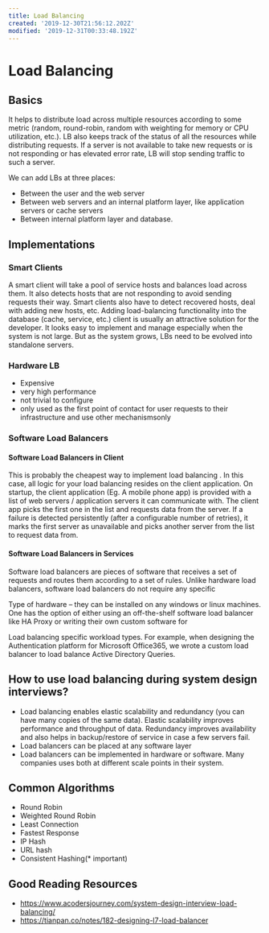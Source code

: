 ```yaml
---
title: Load Balancing
created: '2019-12-30T21:56:12.202Z'
modified: '2019-12-31T00:33:48.192Z'
---
```


# Load Balancing
## Basics
It helps to  distribute load across multiple resources according to some metric (random, round-robin, random with weighting for memory or CPU utilization, etc.). LB also keeps track of the status of all the resources while distributing requests. If a
server is not available to take new requests or is not responding or has elevated error rate, LB will stop sending traffic to such a server.

We can add LBs at three places:
- Between the user and the web server
- Between web servers and an internal platform layer, like application servers or cache servers
- Between internal platform layer and database.

## Implementations
### Smart Clients

A smart client will take a pool of service hosts and balances load across them. It
also detects hosts that are not responding to avoid sending requests their way.
Smart clients also have to detect recovered hosts, deal with adding new hosts, etc.
Adding load-balancing functionality into the database (cache, service, etc.) client
is usually an attractive solution for the developer. It looks easy to implement and
manage especially when the system is not large. But as the system grows, LBs
need to be evolved into standalone servers.

### Hardware LB
- Expensive
- very high performance
- not trivial to configure
- only used as the first point of contact for user requests to their infrastructure and use other mechanismsonly

### Software Load Balancers
#### Software Load Balancers in Client
This is probably the cheapest way to implement load balancing . In this case, all logic for your load balancing resides on the client application. On startup, the client application (Eg. A mobile phone app) is provided with a list of web servers / application servers it can communicate with. The client app picks the first one in the list and requests data from the server. If a failure is detected persistently (after a configurable number of retries), it marks the first server as unavailable and picks another server from the list to request data from.

#### Software Load Balancers in Services
Software load balancers are pieces of software that receives a set of requests and routes them according to a set of rules. Unlike hardware load balancers, software load balancers do not require any specific

Type of hardware – they can be installed on any windows or linux machines. One has the option of either using an off-the-shelf software load balancer like HA Proxy or writing their own custom software for

Load balancing specific workload types. For example, when designing the Authentication platform for Microsoft Office365, we wrote a custom load balancer to load balance Active Directory Queries.


## How to use load balancing during system design interviews?

- Load balancing enables elastic scalability and redundancy (you can have many copies of the same data). Elastic scalability improves performance and throughput of data. Redundancy improves availability and also helps in backup/restore of service in case a few servers fail.
- Load balancers can be placed at any software layer
- Load balancers can be implemented in hardware or software. Many companies uses both at different scale points in their system.

## Common Algorithms
- Round Robin
- Weighted Round Robin
- Least Connection
- Fastest Response
- IP Hash
- URL hash
- Consistent Hashing(* important)

## Good Reading Resources
- https://www.acodersjourney.com/system-design-interview-load-balancing/
- https://tianpan.co/notes/182-designing-l7-load-balancer
